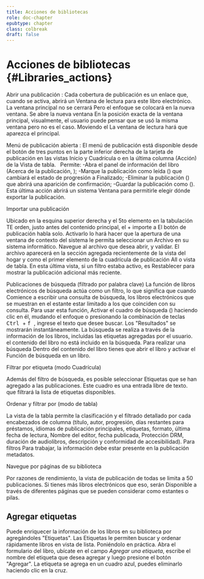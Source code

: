 ```yaml
---
title: Acciones de bibliotecas
role: doc-chapter
epubtype: chapter
class: colbreak 
draft: false
---
```


# Acciones de bibliotecas {#Libraries_actions}

Abrir una publicación
: Cada cobertura de publicación es un enlace que, cuando se activa, abrirá un
    Ventana de lectura para este libro electrónico. La ventana principal no se cerrará
    Pero el enfoque se colocará en la nueva ventana. Se abre la nueva ventana
    En la posición exacta de la ventana principal, visualmente, el usuario puede pensar
    que se usó la misma ventana pero no es el caso. Moviendo el
    La ventana de lectura hará que aparezca el principal.

Menú de publicación abierta
: El menú de publicación está disponible desde el botón de tres puntos en la
    parte inferior derecha de la tarjeta de publicación en las vistas Inicio y Cuadrícula o
    en la última columna (Acción) de la Vista de tabla.
    <img src="../../resources/images/local-es/th3_library_grid_actions.png" class="icon" alt="" role="presentation"/>
    <img src="../../resources/images/local-es/th3_library_table_actions.png" class="icon" alt="" role="presentation"/> Permite:
    -Abra el panel de información del libro (Acerca de la publicación,
<img src="../../resources/images/icons3/info-icon.svg" class="icon" alt="" role="presentation"/>);
    -Marque la publicación como leída
        (<img src="../../resources/images/icons3/doubleCheck-icon.svg" class="icon" alt="" role="presentation"/>) que cambiará el estado de progresión a
        Finalizado;
    -Eliminar la publicación
        (<img src="../../resources/images/icons3/bin-icon.svg" class="icon" alt="" role="presentation"/>) que abrirá una aparición de confirmación;
-Guardar la publicación como
        (<img src="../../resources/images/icons3/SaveAs-icon.svg" class="icon" alt="" role="presentation"/>). Esta última acción abrirá un sistema
        Ventana para permitirle elegir dónde exportar la publicación.

Importar una publicación

   Ubicado en la esquina superior derecha y el 5to elemento en la tabulación TE
    orden, justo antes del contenido principal, el <span class="ui_button">+ importe a
    El botón de publicación </span> habla solo. Activarlo lo hará
hacer que la apertura de una ventana de contexto del sistema le permita seleccionar un
    Archivo en su sistema informático. Navegue al archivo que desea abrir,
    y validar. El archivo aparecerá en la sección agregada recientemente de
    la vista del hogar y como el primer elemento de la cuadrícula de publicación All
    o vista de tabla. En esta última vista, si un filtro estaba activo, es
    Restablecer para mostrar la publicación adicional más reciente.

Publicaciones de búsqueda (filtrado por palabra clave)
La función de libros electrónicos de búsqueda actúa como un filtro, lo que significa que cuando
    Comience a escribir una consulta de búsqueda, los libros electrónicos que se muestran en el estante
    estar limitado a los que coinciden con su consulta. Para usar esta función,
    Activar el cuadro de búsqueda
    (<img src="../../resources/images/icons3/search-icon.svg" class="icon" alt="" role="presentation"/>) haciendo clic en él, mudando el enfoque o presionando
    la combinación de teclas <kbd> Ctrl </kbd> + <kbd> f </kbd>, ingrese el texto que desee
buscar. Los "Resultados" se mostrarán instantáneamente. La búsqueda se realiza
    a través de la información de los libros, incluidas las etiquetas agregadas por el usuario. el contenido
    del libro no está incluido en la búsqueda. Para realizar una búsqueda
    Dentro del contenido del libro tienes que abrir el libro y activar el
    Función de búsqueda en un libro.

Filtrar por etiqueta (modo Cuadrícula)

  Además del filtro de búsqueda, es posible seleccionar Etiquetas
    que se han agregado a las publicaciones. Este cuadro es una entrada libre de texto.
que filtrará la lista de etiquetas disponibles.

Ordenar y filtrar por (modo de tabla)

   La vista de la tabla permite la clasificación y el filtrado detallado por cada
    encabezados de columna (título, autor, progresión, días restantes para
    préstamos, idiomas de publicación principales, etiquetas, formato, última fecha de lectura,
    Nombre del editor, fecha publicada, Protección DRM, duración de
    audiolibros, descripción y conformidad de accesibilidad). Para filtros
    Para trabajar, la información debe estar presente en la publicación
metadatos.

Navegue por páginas de su biblioteca

   Por razones de rendimiento, la vista de publicación de todas se limita a 50
    publicaciones. Si tienes más libros electrónicos que eso, serán
    Disponible a través de diferentes páginas que se pueden considerar como estantes
    o pilas.
    <img src="../../resources/images/local-es/th3_library_pages.png" class="icon" alt="" role="presentation"/>

## Agregar etiquetas

Puede enriquecer la información de los libros en su biblioteca por
agregándoles "Etiquetas". Las Etiquetas le permiten buscar y ordenar rápidamente
libros en vista de lista. Poniéndolo en práctica. Abra el formulario del libro,
ubícate en el campo *Agregar una etiqueta*, escribe el nombre del
etiqueta que desea agregar y luego presione el botón "Agregar". La etiqueta se agrega en
un cuadro azul, puedes eliminarlo haciendo clic en la cruz.